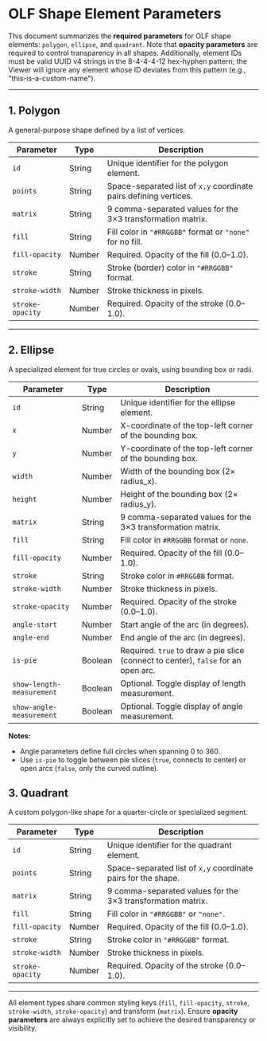 # OLF Shape Element Parameters

This document summarizes the **required parameters** for OLF shape elements: `polygon`, `ellipse`, and `quadrant`. Note that **opacity parameters** are required to control transparency in all shapes. Additionally, element IDs must be valid UUID v4 strings in the 8-4-4-4-12 hex-hyphen pattern; the Viewer will ignore any element whose ID deviates from this pattern (e.g., "this-is-a-custom-name").

---

## 1. Polygon

A general-purpose shape defined by a list of vertices.

| Parameter        | Type   | Description                                                       |
| ---------------- | ------ | ----------------------------------------------------------------- |
| `id`             | String | Unique identifier for the polygon element.                        |
| `points`         | String | Space-separated list of `x,y` coordinate pairs defining vertices. |
| `matrix`         | String | 9 comma-separated values for the 3×3 transformation matrix.       |
| `fill`           | String | Fill color in `"#RRGGBB"` format or `"none"` for no fill.         |
| `fill-opacity`   | Number | Required. Opacity of the fill (0.0–1.0).                          |
| `stroke`         | String | Stroke (border) color in `"#RRGGBB"` format.                      |
| `stroke-width`   | Number | Stroke thickness in pixels.                                       |
| `stroke-opacity` | Number | Required. Opacity of the stroke (0.0–1.0).                        |

---

## 2. Ellipse

A specialized element for true circles or ovals, using bounding box or radii.

| Parameter                 | Type    | Description                                                                        |
| ------------------------- | ------- | ---------------------------------------------------------------------------------- |
| `id`                      | String  | Unique identifier for the ellipse element.                                         |
| `x`                       | Number  | X-coordinate of the top-left corner of the bounding box.                           |
| `y`                       | Number  | Y-coordinate of the top-left corner of the bounding box.                           |
| `width`                   | Number  | Width of the bounding box (2× radius\_x).                                          |
| `height`                  | Number  | Height of the bounding box (2× radius\_y).                                         |
| `matrix`                  | String  | 9 comma-separated values for the 3×3 transformation matrix.                        |
| `fill`                    | String  | Fill color in `#RRGGBB` format or `none`.                                          |
| `fill-opacity`            | Number  | Required. Opacity of the fill (0.0–1.0).                                           |
| `stroke`                  | String  | Stroke color in `#RRGGBB` format.                                                  |
| `stroke-width`            | Number  | Stroke thickness in pixels.                                                        |
| `stroke-opacity`          | Number  | Required. Opacity of the stroke (0.0–1.0).                                         |
| `angle-start`             | Number  | Start angle of the arc (in degrees).                                               |
| `angle-end`               | Number  | End angle of the arc (in degrees).                                                 |
| `is-pie`                  | Boolean | Required. `true` to draw a pie slice (connect to center), `false` for an open arc. |
| `show-length-measurement` | Boolean | Optional. Toggle display of length measurement.                                    |
| `show-angle-measurement`  | Boolean | Optional. Toggle display of angle measurement.                                     |

**Notes:**

* Angle parameters define full circles when spanning 0 to 360.
* Use `is-pie` to toggle between pie slices (`true`, connects to center) or open arcs (`false`, only the curved outline).

## 3. Quadrant

A custom polygon-like shape for a quarter-circle or specialized segment.

| Parameter        | Type   | Description                                                   |
| ---------------- | ------ | ------------------------------------------------------------- |
| `id`             | String | Unique identifier for the quadrant element.                   |
| `points`         | String | Space-separated list of `x,y` coordinate pairs for the shape. |
| `matrix`         | String | 9 comma-separated values for the 3×3 transformation matrix.   |
| `fill`           | String | Fill color in `"#RRGGBB"` or `"none"`.                        |
| `fill-opacity`   | Number | Required. Opacity of the fill (0.0–1.0).                      |
| `stroke`         | String | Stroke color in `"#RRGGBB"` format.                           |
| `stroke-width`   | Number | Stroke thickness in pixels.                                   |
| `stroke-opacity` | Number | Required. Opacity of the stroke (0.0–1.0).                    |

---

All element types share common styling keys (`fill`, `fill-opacity`, `stroke`, `stroke-width`, `stroke-opacity`) and transform (`matrix`). Ensure **opacity parameters** are always explicitly set to achieve the desired transparency or visibility.
